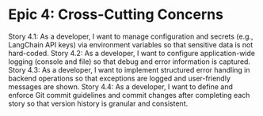 # Epic 4: Cross-Cutting Concerns

Story 4.1: As a developer, I want to manage configuration and secrets (e.g., LangChain API keys) via environment variables so that sensitive data is not hard-coded.
Story 4.2: As a developer, I want to configure application-wide logging (console and file) so that debug and error information is captured.
Story 4.3: As a developer, I want to implement structured error handling in backend operations so that exceptions are logged and user-friendly messages are shown.
Story 4.4: As a developer, I want to define and enforce Git commit guidelines and commit changes after completing each story so that version history is granular and consistent. 